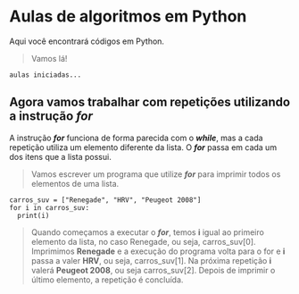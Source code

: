 # Aulas de algoritmos em Python 

Aqui você encontrará códigos em Python.

> Vamos lá!
```
aulas iniciadas...
```

## Agora vamos trabalhar com repetições utilizando a instrução ***for***

A instrução ***for*** funciona de forma parecida com o ***while***, mas a cada repetição utiliza um elemento diferente da lista. O ***for*** passa em cada um dos itens que a lista possui.

> Vamos escrever um programa que utilize ***for*** para imprimir todos os elementos de uma lista.

```
carros_suv = ["Renegade", "HRV", "Peugeot 2008"]
for i in carros_suv:
  print(i)
```  

> Quando começamos a executar o ***for***, temos **i** igual ao primeiro elemento da lista, no caso Renegade, ou seja, carros_suv[0]. Imprimimos **Renegade** e a execução do programa volta para o for e **i** passa a valer **HRV**, ou seja, carros_suv[1]. Na próxima repetição **i** valerá **Peugeot 2008**, ou seja carros_suv[2]. Depois de imprimir o último elemento, a repetição é concluída. 
